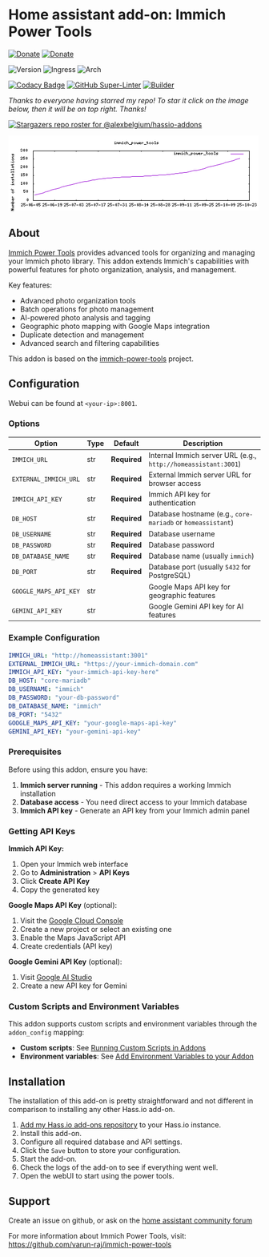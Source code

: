 # Home assistant add-on: Immich Power Tools

[![Donate][donation-badge]](https://www.buymeacoffee.com/alexbelgium)
[![Donate][paypal-badge]](https://www.paypal.com/donate/?hosted_button_id=DZFULJZTP3UQA)

![Version](https://img.shields.io/badge/dynamic/yaml?label=Version&query=%24.version&url=https%3A%2F%2Fraw.githubusercontent.com%2Falexbelgium%2Fhassio-addons%2Fmaster%2Fimmich_power_tools%2Fconfig.yaml)
![Ingress](https://img.shields.io/badge/dynamic/yaml?label=Ingress&query=%24.ingress&url=https%3A%2F%2Fraw.githubusercontent.com%2Falexbelgium%2Fhassio-addons%2Fmaster%2Fimmich_power_tools%2Fconfig.yaml)
![Arch](https://img.shields.io/badge/dynamic/yaml?color=success&label=Arch&query=%24.arch&url=https%3A%2F%2Fraw.githubusercontent.com%2Falexbelgium%2Fhassio-addons%2Fmaster%2Fimmich_power_tools%2Fconfig.yaml)

[![Codacy Badge](https://app.codacy.com/project/badge/Grade/9c6cf10bdbba45ecb202d7f579b5be0e)](https://www.codacy.com/gh/alexbelgium/hassio-addons/dashboard?utm_source=github.com&utm_medium=referral&utm_content=alexbelgium/hassio-addons&utm_campaign=Badge_Grade)
[![GitHub Super-Linter](https://img.shields.io/github/actions/workflow/status/alexbelgium/hassio-addons/weekly-supelinter.yaml?label=Lint%20code%20base)](https://github.com/alexbelgium/hassio-addons/actions/workflows/weekly-supelinter.yaml)
[![Builder](https://img.shields.io/github/actions/workflow/status/alexbelgium/hassio-addons/onpush_builder.yaml?label=Builder)](https://github.com/alexbelgium/hassio-addons/actions/workflows/onpush_builder.yaml)

[donation-badge]: https://img.shields.io/badge/Buy%20me%20a%20coffee%20(no%20paypal)-%23d32f2f?logo=buy-me-a-coffee&style=flat&logoColor=white
[paypal-badge]: https://img.shields.io/badge/Buy%20me%20a%20coffee%20with%20Paypal-0070BA?logo=paypal&style=flat&logoColor=white

_Thanks to everyone having starred my repo! To star it click on the image below, then it will be on top right. Thanks!_

[![Stargazers repo roster for @alexbelgium/hassio-addons](https://raw.githubusercontent.com/alexbelgium/hassio-addons/master/.github/stars2.svg)](https://github.com/alexbelgium/hassio-addons/stargazers)

![downloads evolution](https://raw.githubusercontent.com/alexbelgium/hassio-addons/master/immich_power_tools/stats.png)

## About

[Immich Power Tools](https://github.com/varun-raj/immich-power-tools) provides advanced tools for organizing and managing your Immich photo library. This addon extends Immich's capabilities with powerful features for photo organization, analysis, and management.

Key features:
- Advanced photo organization tools
- Batch operations for photo management
- AI-powered photo analysis and tagging
- Geographic photo mapping with Google Maps integration
- Duplicate detection and management
- Advanced search and filtering capabilities

This addon is based on the [immich-power-tools](https://github.com/varun-raj/immich-power-tools) project.

## Configuration

Webui can be found at `<your-ip>:8001`.

### Options

| Option | Type | Default | Description |
|--------|------|---------|-------------|
| `IMMICH_URL` | str | **Required** | Internal Immich server URL (e.g., `http://homeassistant:3001`) |
| `EXTERNAL_IMMICH_URL` | str | **Required** | External Immich server URL for browser access |
| `IMMICH_API_KEY` | str | **Required** | Immich API key for authentication |
| `DB_HOST` | str | **Required** | Database hostname (e.g., `core-mariadb` or `homeassistant`) |
| `DB_USERNAME` | str | **Required** | Database username |
| `DB_PASSWORD` | str | **Required** | Database password |
| `DB_DATABASE_NAME` | str | **Required** | Database name (usually `immich`) |
| `DB_PORT` | str | **Required** | Database port (usually `5432` for PostgreSQL) |
| `GOOGLE_MAPS_API_KEY` | str | | Google Maps API key for geographic features |
| `GEMINI_API_KEY` | str | | Google Gemini API key for AI features |

### Example Configuration

```yaml
IMMICH_URL: "http://homeassistant:3001"
EXTERNAL_IMMICH_URL: "https://your-immich-domain.com"
IMMICH_API_KEY: "your-immich-api-key-here"
DB_HOST: "core-mariadb"
DB_USERNAME: "immich"
DB_PASSWORD: "your-db-password"
DB_DATABASE_NAME: "immich"
DB_PORT: "5432"
GOOGLE_MAPS_API_KEY: "your-google-maps-api-key"
GEMINI_API_KEY: "your-gemini-api-key"
```

### Prerequisites

Before using this addon, ensure you have:

1. **Immich server running** - This addon requires a working Immich installation
2. **Database access** - You need direct access to your Immich database
3. **Immich API key** - Generate an API key from your Immich admin panel

### Getting API Keys

**Immich API Key:**
1. Open your Immich web interface
2. Go to **Administration** > **API Keys**
3. Click **Create API Key**
4. Copy the generated key

**Google Maps API Key** (optional):
1. Visit the [Google Cloud Console](https://console.cloud.google.com/)
2. Create a new project or select an existing one
3. Enable the Maps JavaScript API
4. Create credentials (API key)

**Google Gemini API Key** (optional):
1. Visit [Google AI Studio](https://makersuite.google.com/app/apikey)
2. Create a new API key for Gemini

### Custom Scripts and Environment Variables

This addon supports custom scripts and environment variables through the `addon_config` mapping:

- **Custom scripts**: See [Running Custom Scripts in Addons](https://github.com/alexbelgium/hassio-addons/wiki/Running-custom-scripts-in-Addons)
- **Environment variables**: See [Add Environment Variables to your Addon](https://github.com/alexbelgium/hassio-addons/wiki/Add-Environment-variables-to-your-Addon)

## Installation

The installation of this add-on is pretty straightforward and not different in
comparison to installing any other Hass.io add-on.

1. [Add my Hass.io add-ons repository][repository] to your Hass.io instance.
1. Install this add-on.
1. Configure all required database and API settings.
1. Click the `Save` button to store your configuration.
1. Start the add-on.
1. Check the logs of the add-on to see if everything went well.
1. Open the webUI to start using the power tools.

## Support

Create an issue on github, or ask on the [home assistant community forum](https://community.home-assistant.io/)

For more information about Immich Power Tools, visit: https://github.com/varun-raj/immich-power-tools

[repository]: https://github.com/alexbelgium/hassio-addons